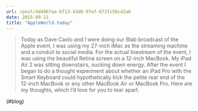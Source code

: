 ```yaml
---
url: /post/4d4967ae-bf13-43d0-97af-672fc50cd2ab
date: 2015-09-11
title: "AppleWorld.today"
---
```


> Today as Dave Caolo and I were doing our Blab broadcast of the Apple event, I was using my 27-inch iMac as the streaming machine and a conduit to social media. For the actual livestream of the event, I was using the beautiful Retina screen on a 12-inch MacBook. My iPad Air 2 was sitting downstairs, sucking down energy. After the event I began to do a thought experiment about whether an iPad Pro with the Smart Keyboard could hypothetically kick the petite rear end of the 12-inch MacBook or any other MacBook Air or MacBook Pro. Here are my thoughts, which I&#8217;d love for you to tear apart. 



(#blog)